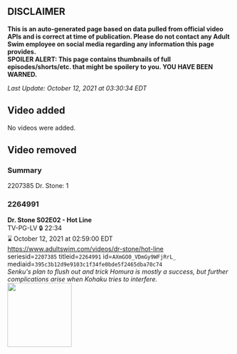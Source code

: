 ## DISCLAIMER
**This is an auto-generated page based on data pulled from official video APIs and is correct at time of publication. Please do not contact any Adult Swim employee on social media regarding any information this page provides.**  
**SPOILER ALERT: This page contains thumbnails of full episodes/shorts/etc. that might be spoilery to you. YOU HAVE BEEN WARNED.**  

_Last Update: October 12, 2021 at 03:30:34 EDT_
## Video added
No videos were added.  
## Video removed
### Summary
2207385 Dr. Stone: 1  
### 2264991
**Dr. Stone S02E02 - Hot Line**  
TV-PG-LV 🔒 22:34  
⌛ October 12, 2021 at 02:59:00 EDT  
https://www.adultswim.com/videos/dr-stone/hot-line  
seriesid=`2207385` titleid=`2264991` id=`AXmGO0_VDmGy9WFjRrL_` mediaid=`395c3b12d9e9103c1f34fe0bde5f2465dba70c74`  
_Senku's plan to flush out and trick Homura is mostly a success, but further complications arise when Kohaku tries to interfere._  
<a href="https://media.cdn.adultswim.com/uploads/20210520/thumbnails/2_215201239243-DrStone_26_HotLine.png"><img src="https://media.cdn.adultswim.com/uploads/20210520/thumbnails/2_215201239243-DrStone_26_HotLine.png" height="144px" /></a>
